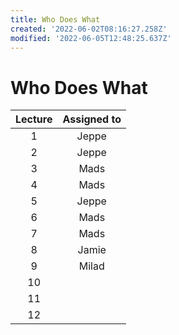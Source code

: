 ```yaml
---
title: Who Does What
created: '2022-06-02T08:16:27.258Z'
modified: '2022-06-05T12:48:25.637Z'
---
```


# Who Does What

| Lecture | Assigned to |
|:-------:|:-----------:|
| 1       | Jeppe       |
| 2       | Jeppe       |
| 3       | Mads        |
| 4       | Mads        |
| 5       | Jeppe       |
| 6       | Mads        |
| 7       | Mads        |
| 8       | Jamie       |
| 9       | Milad       |
| 10      |             |
| 11      |             |
| 12      |             |

